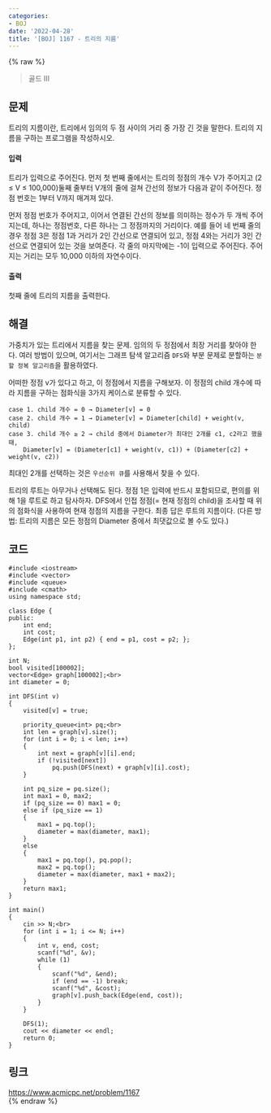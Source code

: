 ```yaml
---
categories:
- BOJ
date: '2022-04-28'
title: '[BOJ] 1167 - 트리의 지름'
---
```


{% raw %}
> 골드 III<br>

## 문제
트리의 지름이란, 트리에서 임의의 두 점 사이의 거리 중 가장 긴 것을 말한다. 트리의 지름을 구하는 프로그램을 작성하시오.

#### 입력
트리가 입력으로 주어진다. 먼저 첫 번째 줄에서는 트리의 정점의 개수 V가 주어지고 (2 ≤ V ≤ 100,000)둘째 줄부터 V개의 줄에 걸쳐 간선의 정보가 다음과 같이 주어진다. 정점 번호는 1부터 V까지 매겨져 있다.

먼저 정점 번호가 주어지고, 이어서 연결된 간선의 정보를 의미하는 정수가 두 개씩 주어지는데, 하나는 정점번호, 다른 하나는 그 정점까지의 거리이다. 예를 들어 네 번째 줄의 경우 정점 3은 정점 1과 거리가 2인 간선으로 연결되어 있고, 정점 4와는 거리가 3인 간선으로 연결되어 있는 것을 보여준다. 각 줄의 마지막에는 -1이 입력으로 주어진다. 주어지는 거리는 모두 10,000 이하의 자연수이다.

#### 출력
첫째 줄에 트리의 지름을 출력한다.

## 해결
가중치가 있는 트리에서 지름을 찾는 문제. 임의의 두 정점에서 최장 거리를 찾아야 한다. 여러 방법이 있으며, 여기서는 그래프 탐색 알고리즘 `DFS`와 부분 문제로 분할하는 `분할 정복 알고리즘`을 활용하였다.

어떠한 정점 v가 있다고 하고, 이 정점에서 지름을 구해보자. 이 정점의 child 개수에 따라 지름을 구하는 점화식을 3가지 케이스로 분류할 수 있다.
```
case 1. child 개수 = 0 → Diameter[v] = 0
case 2. child 개수 = 1 → Diameter[v] = Diameter[child] + weight(v, child)
case 3. child 개수 ≥ 2 → child 중에서 Diameter가 최대인 2개를 c1, c2라고 했을 때,
	Diameter[v] = (Diameter[c1] + weight(v, c1)) + (Diameter[c2] + weight(v, c2))
```
최대인 2개를 선택하는 것은 `우선순위 큐`를 사용해서 찾을 수 있다.

트리의 루트는 아무거나 선택해도 된다. 정점 1은 입력에 반드시 포함되므로, 편의를 위해 1을 루트로 하고 탐사하자. DFS에서 인접 정점(= 현재 정점의 child)을 조사할 때 위의 점화식을 사용하여 현재 정점의 지름을 구한다. 최종 답은 루트의 지름이다. (다른 방법: 트리의 지름은 모든 정점의 Diameter 중에서 최댓값으로 볼 수도 있다.)

## 코드
```
#include <iostream>
#include <vector>
#include <queue>
#include <cmath>
using namespace std;

class Edge {
public:
	int end;
	int cost;
	Edge(int p1, int p2) { end = p1, cost = p2; };
};

int N;
bool visited[100002];
vector<Edge> graph[100002];<br>
int diameter = 0;

int DFS(int v)
{
	visited[v] = true;

	priority_queue<int> pq;<br>
	int len = graph[v].size();
	for (int i = 0; i < len; i++)
	{
		int next = graph[v][i].end;
		if (!visited[next])
			pq.push(DFS(next) + graph[v][i].cost);
	}

	int pq_size = pq.size();
	int max1 = 0, max2;
	if (pq_size == 0) max1 = 0;
	else if (pq_size == 1)
	{
		max1 = pq.top();
		diameter = max(diameter, max1);
	}
	else
	{
		max1 = pq.top(), pq.pop();
		max2 = pq.top();
		diameter = max(diameter, max1 + max2);
	}
	return max1;
}

int main()
{
	cin >> N;<br>
	for (int i = 1; i <= N; i++)
	{
		int v, end, cost;
		scanf("%d", &v);
		while (1)
		{
			scanf("%d", &end);
			if (end == -1) break;
			scanf("%d", &cost);
			graph[v].push_back(Edge(end, cost));
		}
	}

	DFS(1);
	cout << diameter << endl;
	return 0;
}
```

## 링크
https://www.acmicpc.net/problem/1167<br>
{% endraw %}